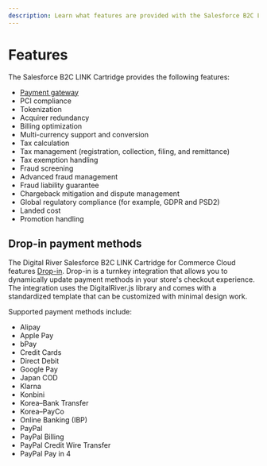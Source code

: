 ```yaml
---
description: Learn what features are provided with the Salesforce B2C LINK Cartridge.
---
```


# Features

The Salesforce B2C LINK Cartridge provides the following features:

* [Payment gateway](features.md#drop-in-payment-methods)
* PCI compliance
* Tokenization
* Acquirer redundancy
* Billing optimization
* Multi-currency support and conversion
* Tax calculation
* Tax management (registration, collection, filing, and remittance)
* Tax exemption handling
* Fraud screening
* Advanced fraud management
* Fraud liability guarantee
* Chargeback mitigation and dispute management
* Global regulatory compliance (for example, GDPR and PSD2)
* Landed cost
* Promotion handling

## Drop-in payment methods

The Digital River Salesforce B2C LINK Cartridge for Commerce Cloud features [Drop-in](https://docs.digitalriver.com/digital-river-api/payments/payment-integrations-1/drop-in). Drop-in is a turnkey integration that allows you to dynamically update payment methods in your store's checkout experience. The integration uses the DigitalRiver.js library and comes with a standardized template that can be customized with minimal design work.

Supported payment methods include:

* Alipay
* Apple Pay
* bPay
* Credit Cards
* Direct Debit
* Google Pay
* Japan COD
* Klarna
* Konbini
* Korea–Bank Transfer
* Korea–PayCo
* Online Banking (IBP)
* PayPal
* PayPal Billing
* PayPal Credit Wire Transfer
* PayPal Pay in 4
